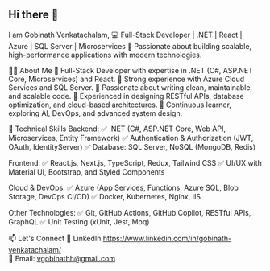 ## Hi there 👋
I am Gobinath Venkatachalam,
💻 Full-Stack Developer | .NET | React | Azure | SQL Server | Microservices 
🚀 Passionate about building scalable, high-performance applications with modern technologies.

👨‍💻 About Me
🔹 Full-Stack Developer with expertise in .NET (C#, ASP.NET Core, Microservices) and React.
🔹 Strong experience with Azure Cloud Services and SQL Server.
🔹 Passionate about writing clean, maintainable, and scalable code.
🔹 Experienced in designing RESTful APIs, database optimization, and cloud-based architectures.
🔹 Continuous learner, exploring AI, DevOps, and advanced system design.

🚀 Technical Skills
Backend:
✅ .NET (C#, ASP.NET Core, Web API, Microservices, Entity Framework)
✅ Authentication & Authorization (JWT, OAuth, IdentityServer)
✅ Database: SQL Server, NoSQL (MongoDB, Redis)

Frontend:
✅ React.js, Next.js, TypeScript, Redux, Tailwind CSS
✅ UI/UX with Material UI, Bootstrap, and Styled Components

Cloud & DevOps:
✅ Azure (App Services, Functions, Azure SQL, Blob Storage, DevOps CI/CD)
✅ Docker, Kubernetes, Nginx, IIS

Other Technologies:
✅ Git, GitHub Actions, GitHub Copilot, RESTful APIs, GraphQL
✅ Unit Testing (xUnit, Jest, Moq)

📫 Let's Connect 
🔗 LinkedIn https://www.linkedin.com/in/gobinath-venkatachalam/    
📧 Email: vgobinathh@gmail.com
